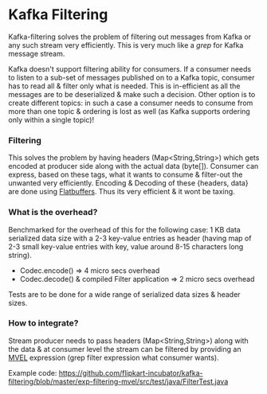 Kafka Filtering
===========
Kafka-filtering solves the problem of filtering out messages from Kafka or any such stream very efficiently. This is very much like a *grep* for Kafka message stream.

Kafka doesn't support filtering ability for consumers. If a consumer needs to listen to a sub-set of messages published on to a Kafka topic, consumer has to read all & filter only what is needed. This is in-efficient as all the messages are to be deserialized & make such a decision. Other option is to create different topics: in such a case a consumer needs to consume from more than one topic & ordering is lost as well (as Kafka supports ordering only within a single topic)!

### Filtering
This solves the problem by having headers (Map&lt;String,String&gt;) which gets encoded at producer side along with the actual data (byte[]). Consumer can express, based on these tags, what it wants to consume & filter-out the unwanted very efficiently. Encoding & Decoding of these {headers, data} are done using [Flatbuffers](https://github.com/google/flatbuffers). Thus its very efficient & it wont be taxing.

### What is the overhead?
Benchmarked for the overhead of this for the following case: 
1 KB data serialized data size with a 2-3 key-value entries as header (having map of 2-3 small key-value entries with key, value around 8-15 characters long string). 
- Codec.encode() => 4 micro secs overhead 
- Codec.decode() & compiled Filter application => 2 micro secs overhead

Tests are to be done for a wide range of serialized data sizes & header sizes. 

### How to integrate?
Stream producer needs to pass headers (Map&lt;String,String&gt;) along with the data & at consumer level the stream can be filtered by providing an [MVEL](https://github.com/mvel/mvel) expression (grep filter expression what consumer wants).

Example code:
https://github.com/flipkart-incubator/kafka-filtering/blob/master/exp-filtering-mvel/src/test/java/FilterTest.java

